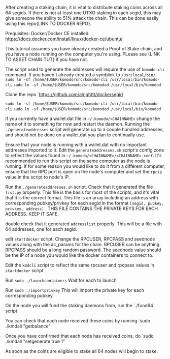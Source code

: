 After creating a staking chain, it is vital to distribute staking coins across all 64 segids. If there is not at least one UTXO staking in each segid, this may give someone the ability to 51% attack the chain. This can be done easily using this repo{LINK TO DOCKER REPO}. 

 

Prequisites:
Docker/Docker CE installed https://docs.docker.com/install/linux/docker-ce/ubuntu/

This tutorial assumes you have already created a Proof of Stake chain, and you have a node running on the computer you're using. PLease see {LINK TO ASSET CHAIN TUT} if you have not. 

The script used to generate the addresses will require the use of `komodo-cli` command. If you haven't already created a symblink to `/usr/local/bin/`
`sudo ln -sf /home/$USER/komodo/src/komodo-cli /usr/local/bin/komodo-cli`
`sudo ln -sf /home/$USER/komodo/src/komodod /usr/local/bin/komodod`


Clone the repo `https://github.com/alrighttt/dockersegid

`sudo ln -sf /home/$USER/komodo/src/komodo-cli /usr/local/bin/komodo-cli`
`sudo ln -sf /home/$USER/komodo/src/komodod /usr/local/bin/komodod`

If you currently have a wallet.dat file in `~/.komodo/<CHAINNAME>` change the name of it to something for now and restart the daemon. Running the `./generateaddresses` script will generate up to a couple hundred addresses, and should not be done on a wallet.dat you plan to continually use. 

Ensure that your node is running with a wallet.dat with no important addresses imported to it. Edit the `generateaddresses.sh` script's config zone to reflect the values found in `~/.komodo/<CHAINNAME>/<CHAINNAME>.conf`. It's recommended to run this script on the same computer as the node is running. If for some reason you would like to do it from a different computer, ensure that the RPC port is open on the node's computer and set the `rpcip` value in the script to node's IP. 

Run the `./generateaddresses.sh` script. Check that it generated the file `list.py` properly. This file is the basis for most of the scripts, and it's vital that it is the correct format. This file is an array including an address with corresponding pubkey/privkey for each segid in the format `[segid, pubkey, privkey, address]` . THIS FILE CONTAINS THE PRIVATE KEYS FOR EACH ADDRESS. KEEP IT SAFE. 

double check that it generated `addresslist` properly. This will be a file with 64 addresses, one for each segid. 

edit `startdocker` script. 
Change the RPCUSER, RPCPASS and seednode values along with the ac_params for the chain. RPCUSER can be anything. RPCPASS should be a long random password. The seednode value should be the IP of a node you would like the docker containers to connect to.

Edit the `kmdcli` script to reflect the same rpcuser and rpcpass values in `startdocker` script

Run `sudo ./launchcontainers` Wait for each to launch 

Run `sudo ./importprivkey` This will import the private key for each corresponding pubkey.

On the node you will fund the staking daemons from, run the `./fund64 script

You can check that each node received these coins by running `sudo ./kmdall "getbalance"

Once you have confirmed that each node has received coins, do `sudo ./kmdall "setgenerate true 1"

As soon as the coins are eligible to stake all 64 nodes will begin to stake.

